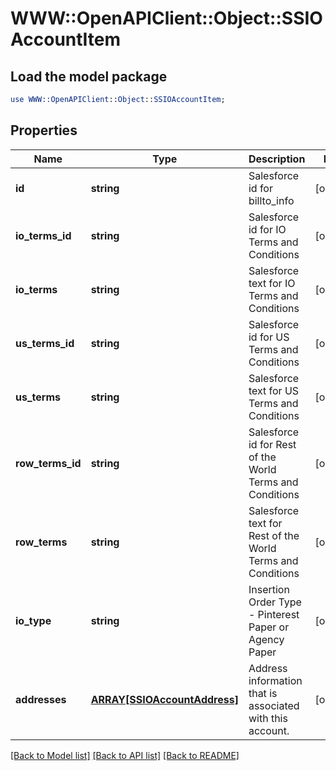 # WWW::OpenAPIClient::Object::SSIOAccountItem

## Load the model package
```perl
use WWW::OpenAPIClient::Object::SSIOAccountItem;
```

## Properties
Name | Type | Description | Notes
------------ | ------------- | ------------- | -------------
**id** | **string** | Salesforce id for billto_info | [optional] 
**io_terms_id** | **string** | Salesforce id for IO Terms and Conditions | [optional] 
**io_terms** | **string** | Salesforce text for IO Terms and Conditions | [optional] 
**us_terms_id** | **string** | Salesforce id for US Terms and Conditions | [optional] 
**us_terms** | **string** | Salesforce text for US Terms and Conditions | [optional] 
**row_terms_id** | **string** | Salesforce id for Rest of the World Terms and Conditions | [optional] 
**row_terms** | **string** | Salesforce text for Rest of the World Terms and Conditions | [optional] 
**io_type** | **string** | Insertion Order Type - Pinterest Paper or Agency Paper | [optional] 
**addresses** | [**ARRAY[SSIOAccountAddress]**](SSIOAccountAddress.md) | Address information that is associated with this account. | [optional] 

[[Back to Model list]](../README.md#documentation-for-models) [[Back to API list]](../README.md#documentation-for-api-endpoints) [[Back to README]](../README.md)


